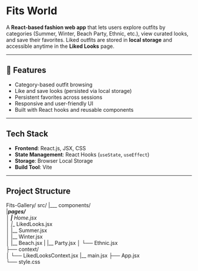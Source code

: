 # Fits World  

A **React-based fashion web app** that lets users explore outfits by categories (Summer, Winter, Beach Party, Ethnic, etc.), view curated looks, and save their favorites. Liked outfits are stored in **local storage** and accessible anytime in the **Liked Looks** page.  

---

## 🚀 Features  
- Category-based outfit browsing  
- Like and save looks (persisted via local storage)  
- Persistent favorites across sessions  
- Responsive and user-friendly UI  
- Built with React hooks and reusable components  

---

## Tech Stack  
- **Frontend**: React.js, JSX, CSS 
- **State Management**: React Hooks (`useState`, `useEffect`)  
- **Storage**: Browser Local Storage  
- **Build Tool**: Vite 

---

## Project Structure  
Fits-Gallery/
src/
 |___ components/    
 |___pages/          
 │   |__ Home.jsx    
 │   |__ LikedLooks.jsx  
 │   |__ Summer.jsx  
 │   |__ Winter.jsx  
 │   |__ Beach.jsx 
 |   |__ Party.jsx
 │   └── Ethnic.jsx  
 ├── context/        
 │   └── LikedLooksContext.jsx 
 |__ main.jsx 
 ├── App.jsx         
 └── style.css        


